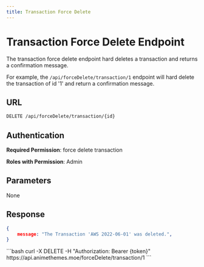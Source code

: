 ```yaml
---
title: Transaction Force Delete
---
```


<Block>

# Transaction Force Delete Endpoint

The transaction force delete endpoint hard deletes a transaction and returns a confirmation message.

For example, the `/api/forceDelete/transaction/1` endpoint will hard delete the transaction of id '1' and return a confirmation message.

## URL

```sh
DELETE /api/forceDelete/transaction/{id}
```

## Authentication

**Required Permission**: force delete transaction

**Roles with Permission**: Admin

## Parameters

None

## Response

```json
{
    message: "The Transaction 'AWS 2022-06-01' was deleted.",
}
```

<Example>

<CURL>
```bash
curl -X DELETE -H "Authorization: Bearer {token}" https://api.animethemes.moe/forceDelete/transaction/1
```
</CURL>

</Example>

</Block>